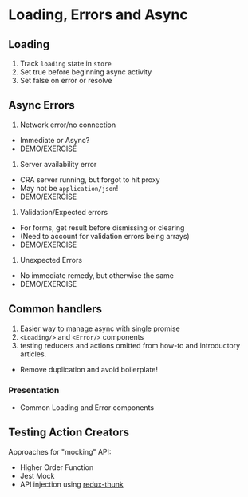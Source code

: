 Loading, Errors and Async
===

## Loading

1. Track `loading` state in `store`
1. Set true before beginning async activity
1. Set false on error or resolve

## Async Errors

1. Network error/no connection
  * Immediate or Async?
  * DEMO/EXERCISE
1. Server availability error
  * CRA server running, but forgot to hit proxy
  * May not be `application/json`!
  * DEMO/EXERCISE
1. Validation/Expected errors
  * For forms, get result before dismissing or clearing
  * (Need to account for validation errors being arrays)
  * DEMO/EXERCISE
1. Unexpected Errors
  * No immediate remedy, but otherwise the same
  * DEMO/EXERCISE

## Common handlers

1. Easier way to manage async with single promise
1. `<Loading/>` and `<Error/>` components
1. testing reducers and actions
omitted from how-to and introductory articles.

* Remove duplication and avoid boilerplate!


### Presentation

* Common Loading and Error components

## Testing Action Creators

Approaches for "mocking" API:
* Higher Order Function
* Jest Mock
* API injection using [redux-thunk](https://github.com/gaearon/redux-thunk/blob/master/src/index.js)

